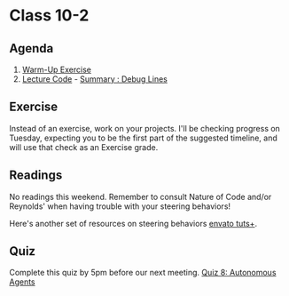 # Class 10-2

## Agenda

1. [Warm-Up Exercise](https://docs.google.com/document/d/1k4bU2ukVHBcgT1sr2Sd1st5lq9W1dARgtzrwAIe-PjA)
1. [Lecture Code](https://github.com/IGME-202-17F6/lecture-code-basic-steer) - [Summary : Debug Lines](https://docs.google.com/presentation/d/1CStDW2qC2Wa-eczsIRitdAap5LzU3Gx5c2PeW_HUQKk)

## Exercise

Instead of an exercise, work on your projects. I'll be checking progress on Tuesday, expecting you to be the first part of the suggested timeline, and will use that check as an Exercise grade.

## Readings

No readings this weekend. Remember to consult Nature of Code and/or Reynolds' when having trouble with your steering behaviors!

Here's another set of resources on steering behaviors [envato tuts+](https://gamedevelopment.tutsplus.com/series/understanding-steering-behaviors--gamedev-12732).

## Quiz

Complete this quiz by 5pm before our next meeting.
[Quiz 8: Autonomous Agents](https://mycourses.rit.edu/d2l/lms/quizzing/quizzing.d2l?ou=663987&qi=761294)
